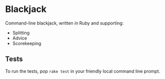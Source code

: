 # Blackjack

Command-line blackjack, written in Ruby and supporting:

* Splitting
* Advice
* Scorekeeping

## Tests

To run the tests, pop `rake test` in your friendly local command line prompt.
